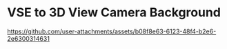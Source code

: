 # VSE to 3D View Camera Background



https://github.com/user-attachments/assets/b08f8e63-6123-48f4-b2e6-2e6300314631

